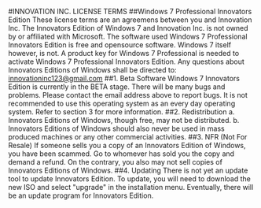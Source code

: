 #INNOVATION INC. LICENSE TERMS
##Windows 7 Professional Innovators Edition
These license terms are an agreemens between you and Innovation Inc.
The Innovators Edition of Windows 7 and Innovation Inc. is not owned by or affiliated with Microsoft. The software used Windows 7 Professional Innovators Edition is free and opensource software. Windows 7 itself however, is not. A product key for Windows 7 Professional is needed to activate Windows 7 Professional Innovators Edition.
Any questions about Innovators Editions of Windows shall be directed to: innovationinc123@gmail.com
##1. Beta Software
Windows 7 Innovators Edition is currently in the BETA stage. There will be many bugs and problems. Please contact the email address above to report bugs. It is not recommended to use this operating system as an every day operating system. Refer to section 3 for more information.
##2. Redistribution
	a. Innovators Editions of Windows, though free, may not be distributed. 
	b. Innovators Editions of Windows should also never be used in mass produced machines or any other commercial activities.
##3. NFR (Not For Resale)
If someone sells you a copy of an Innovators Edition of Windows, you have been scammed. Go to whomever has sold you the copy and demand a refund. On the contrary, you also may not sell copies of Innovators Editions of Windows.
##4. Updating
There is not yet an update tool to update Innovators Edition. To update, you will need to download the new ISO and select "upgrade" in the installation menu. Eventually, there will be an update program for Innovators Edition.
